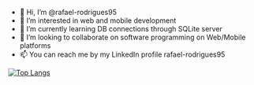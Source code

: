 - 👋 Hi, I’m @rafael-rodrigues95
- 👀 I’m interested in web and mobile development
- 🌱 I’m currently learning DB connections through SQLite server
- 💞️ I’m looking to collaborate on software programming on Web/Mobile platforms
- 📫 You can reach me by my LinkedIn profile rafael-rodrigues95

<!---
rafael-rodrigues95/rafael-rodrigues95 is a ✨ special ✨ repository because its `README.md` (this file) appears on your GitHub profile.
You can click the Preview link to take a look at your changes.
--->
[![Top Langs](https://github-readme-stats.vercel.app/api/top-langs/?username=rafael-rodrigues95&layout=compact)](https://github.com/rafael-rodrigues95/github-readme-stats)
